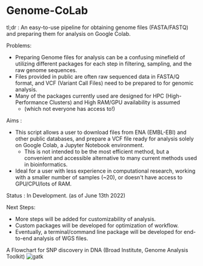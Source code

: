 # Genome-CoLab

tl;dr : An easy-to-use pipeline for obtaining genome files (FASTA/FASTQ) and preparing them for analysis on Google Colab.

Problems:
- Preparing Genome files for analysis can be a confusing minefield of utilizing different packages for each step in filtering, sampling, and the raw genome sequences.
- Files provided in public are often raw sequenced data in FASTA/Q format, and VCF (Variant Call Files) need to be prepared to for genomic analysis.
- Many of the packages currently used are designed for HPC (High-Performance Clusters) and High RAM/GPU availability is assumed 
  - (which not everyone has access to!)

Aims : 
- This script allows a user to download files from ENA (EMBL-EBI) and other public databases, and prepare a VCF file ready for analysis solely on Google Colab, a Jupyter Notebook environment. 
  - This is not intended to be the most efficient method, but a convenient and accessible alternative to many current methods used in bioinformatics.
- Ideal for a user with less experience in computational research, working with a smaller number of samples (~20), or doesn't have access to GPU/CPU/lots of RAM.

Status : In Development. (as of June 13th 2022)

Next Steps: 
- More steps will be added for customizability of analysis.
- Custom packages will be developed for optimization of workflow.
- Eventually, a terminal/command line package will be developed for end-to-end analysis of WGS files. 


A Flowchart for SNP discovery in DNA (Broad Institute, Genome Analysis Toolkit)
![gatk](https://user-images.githubusercontent.com/64746654/173368634-f5a5c49c-1fca-4305-8ed0-c1da95d8af5a.png)

